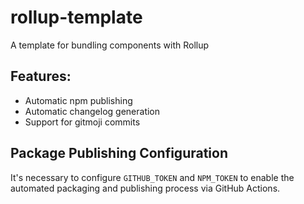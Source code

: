 # rollup-template

A template for bundling components with Rollup

## Features:

- Automatic npm publishing
- Automatic changelog generation
- Support for gitmoji commits

## Package Publishing Configuration

It's necessary to configure `GITHUB_TOKEN` and `NPM_TOKEN` to enable the automated packaging and publishing process via GitHub Actions.
